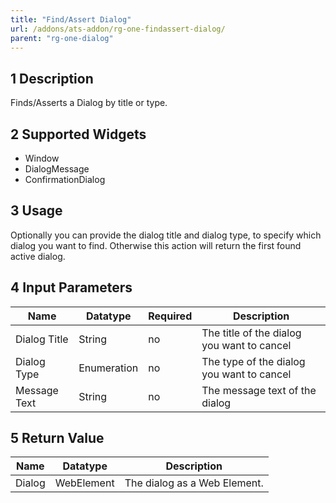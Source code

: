 ```yaml
---
title: "Find/Assert Dialog"
url: /addons/ats-addon/rg-one-findassert-dialog/
parent: "rg-one-dialog"
---
```


## 1 Description

Finds/Asserts a Dialog by title or type.

## 2 Supported Widgets

 + Window
 + DialogMessage
 + ConfirmationDialog

## 3 Usage

Optionally you can provide the dialog title and dialog type, to specify which dialog you want to find. Otherwise this action will return the first found active dialog.

## 4 Input Parameters

Name | Datatype | Required | Description
--- | --- | --- | ---
Dialog Title | String | no | The title of the dialog you want to cancel
Dialog Type | Enumeration | no | The type of the dialog you want to cancel
Message Text | String | no | The message text of the dialog

## 5 Return Value

Name | Datatype | Description
--- | --- | ---
Dialog | WebElement | The dialog as a Web Element.
